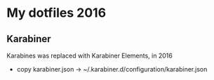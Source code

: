 # My dotfiles 2016

## Karabiner 

Karabines was replaced with Karabiner Elements, in 2016

* copy karabiner.json ->  ~/.karabiner.d/configuration/karabiner.json